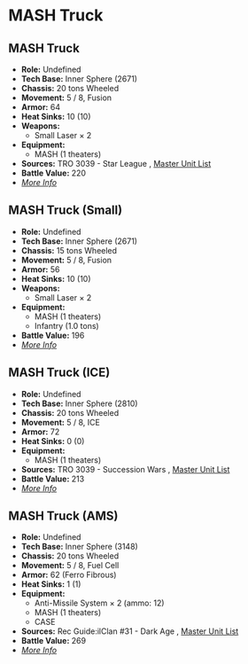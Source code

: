# MASH Truck 

## MASH Truck 

- **Role:** Undefined 
- **Tech Base:** Inner Sphere (2671) 
- **Chassis:** 20 tons Wheeled 
- **Movement:** 5 / 8, Fusion 
- **Armor:** 64 
- **Heat Sinks:** 10 (10) 
- **Weapons:** 
  - Small Laser × 2 
- **Equipment:** 
  - MASH (1 theaters) 
- **Sources:** TRO 3039 - Star League , [Master Unit List](http://masterunitlist.info/Unit/Details/1971) 
- **Battle Value:** 220 
- [*More Info*](mash_truck/mash_truck.md) 

## MASH Truck (Small) 

- **Role:** Undefined 
- **Tech Base:** Inner Sphere (2671) 
- **Chassis:** 15 tons Wheeled 
- **Movement:** 5 / 8, Fusion 
- **Armor:** 56 
- **Heat Sinks:** 10 (10) 
- **Weapons:** 
  - Small Laser × 2 
- **Equipment:** 
  - MASH (1 theaters) 
  - Infantry (1.0 tons) 
- **Battle Value:** 196 
- [*More Info*](mash_truck/mash_truck_small.md) 

## MASH Truck (ICE) 

- **Role:** Undefined 
- **Tech Base:** Inner Sphere (2810) 
- **Chassis:** 20 tons Wheeled 
- **Movement:** 5 / 8, ICE 
- **Armor:** 72 
- **Heat Sinks:** 0 (0) 
- **Equipment:** 
  - MASH (1 theaters) 
- **Sources:** TRO 3039 - Succession Wars , [Master Unit List](http://masterunitlist.info/Unit/Details/1970) 
- **Battle Value:** 213 
- [*More Info*](mash_truck/mash_truck_ice.md) 

## MASH Truck (AMS) 

- **Role:** Undefined 
- **Tech Base:** Inner Sphere (3148) 
- **Chassis:** 20 tons Wheeled 
- **Movement:** 5 / 8, Fuel Cell 
- **Armor:** 62 (Ferro Fibrous) 
- **Heat Sinks:** 1 (1) 
- **Equipment:** 
  - Anti-Missile System × 2 (ammo: 12) 
  - MASH (1 theaters) 
  - CASE 
- **Sources:** Rec Guide:ilClan #31 - Dark Age , [Master Unit List](http://masterunitlist.info/Unit/Details/9453) 
- **Battle Value:** 269 
- [*More Info*](mash_truck/mash_truck_ams.md) 

